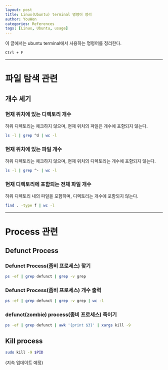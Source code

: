 ```yaml
---
layout: post
title: Linux(Ubuntu) terminal 명령어 정리
author: YouWon
categories: References
tags: [Linux, Ubuntu, usage]
---
```


이 글에서는 ubuntu terminal에서 사용하는 명령어를 정리한다.

`Ctrl + F`

---

# 파일 탐색 관련

## 개수 세기

### 현재 위치에 있는 디렉토리 개수

하위 디렉토리는 체크하지 않으며, 현재 위치의 파일은  개수에 포함되지 않는다.

```bash
ls -l | grep ^d | wc -l
```

### 현재 위치에 있는 파일 개수

하위 디렉토리는 체크하지 않으며, 현재 위치의 디렉토리는 개수에 포함되지 않는다.

```bash
ls -l | grep ^- | wc -l
```

### 현재 디렉토리에 포함되는 전체 파일 개수

하위 디렉토리 내의 파일을 포함하며, 디렉토리는 개수에 포함되지 않는다.

```bash
find . -type f | wc -l
```

---


# Process 관련

## Defunct Process

### Defunct Process(좀비 프로세스) 찾기

```bash
ps -ef | grep defunct | grep -v grep
```

### Defunct Process(좀비 프로세스) 개수 출력

```bash
ps -ef | grep defunct | grep -v grep | wc -l
```

### defunct(zombie) process(좀비 프로세스) 죽이기

```bash
ps -ef | grep defunct | awk '{print $3}' | xargs kill -9
```


## Kill process

```bash
sudo kill -9 $PID
```

(지속 업데이트 예정)

<!--
<center><img src="/public/img/2020-12-16-Latex-usage/0.png" width="80%" alt="KnowIT VQA"></center>
-->